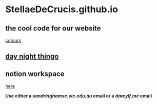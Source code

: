 

# StellaeDeCrucis.github.io
the cool code for our website
---
[colours](https://palx.jxnblk.com/fa7886)

[day night thingo](https://codepen.io/jamesbarnett/pen/kdDBL)
---
## notion workspace
[here](https://notion.so/stellaedocs)

**Use either a *sandringhamsc.vic.edu.au* email or a *darcylf.me* email**
